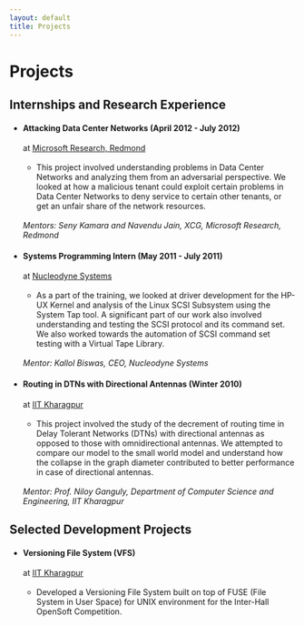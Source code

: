 ```yaml
---
layout: default
title: Projects
---
```


# Projects

<div id="content">
      <div id="comments">
		<h2>Internships and Research Experience</h2>
		<ul class="commentlist">
		<li class="comment_even">
			<h4>Attacking Data Center Networks (April 2012 - July 2012)</h4>
            <div>at <span class="name"><a href="http://research.microsoft.com/en-us/" target="_blank">Microsoft Research, Redmond</a></span></div>
			<br/>
			<ul>
				<li>This project involved understanding problems in Data Center Networks and analyzing them from an adversarial perspective. We looked at how a malicious tenant could exploit certain problems in Data Center Networks to deny service to certain other tenants, or get an unfair share of the network resources.</li>
			</ul>
			<br/>
			<em>Mentors: Seny Kamara and Navendu Jain, XCG, Microsoft Research, Redmond </em>
          </li>
          <li>
			<h4>Systems Programming Intern (May 2011 - July 2011)</h4>
            <div>at <span><a href="http://www.nucleodyne.com/" target="_blank">Nucleodyne Systems</a></span></div>
			<br/>
			<ul>
				<li>As a part of the training, we looked at driver development for the HP-UX Kernel and analysis of the Linux SCSI Subsystem using the System Tap tool.  A significant part of our work also involved understanding and testing the SCSI protocol and its command set. We also worked towards the automation of SCSI command set testing with a Virtual Tape Library. </li>
			</ul>
			<br/>
			<em>Mentor: Kallol Biswas, CEO, Nucleodyne Systems</em>
          </li>
          <li>
			<h4>Routing in DTNs with Directional Antennas (Winter 2010)</h4>
            <div>at <span><a href="http://iitkgp.ac.in/" target="_blank">IIT Kharagpur</a></span></div>
			<br/>
			<ul>
				<li>This project involved the study of the decrement of routing time in Delay Tolerant Networks (DTNs) with directional antennas as opposed to those with omnidirectional antennas. We attempted to compare our model to the small world model and understand how the collapse in the graph diameter contributed to better performance in case of directional antennas.</li>
			</ul>
			<br/>
			<em>Mentor: Prof. Niloy Ganguly, Department of Computer Science and Engineering, IIT Kharagpur</em>
          </li>
        </ul>
      </div>
	  <div>
		  <h2>Selected Development Projects</h2>
		  <ul>
			  <li>
				<h4>Versioning File System (VFS)</h4>
				<div>at <span><a href="http://iitkgp.ac.in/" target="_blank">IIT Kharagpur</a></span></div>
				<br/>
				<ul>
					<li>Developed a Versioning File System built on top of FUSE (File System in User Space) for UNIX environment for the Inter-Hall OpenSoft Competition.</li>
				</ul>
			  </li>
		  </ul>
	   </div>
    </div>